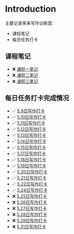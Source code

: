 # Introduction

主要记录笑来写作训练营:

* 课程笔记
* 每日任务打卡

## 课程笔记

* ❌  [课程一笔记](ke-cheng-bi-ji/ke-cheng-yi-bi-ji.md)
* ❌  [课程二笔记](ke-cheng-bi-ji/ke-cheng-er-bi-ji.md)
* ❌  [课程三笔记](ke-cheng-bi-ji/ke-cheng-san-bi-ji.md)

## 每日任务打卡完成情况

- ✅  [5.9日写作打卡](xie-zuo-da-ka/5.9-ri-xie-zuo-da-ka.md)
- ✅  [5.10日写作打卡](xie-zuo-da-ka/5.10-ri-xie-zuo-da-ka.md)
- ✅  [5.11日写作打卡](xie-zuo-da-ka/5.11-ri-xie-zuo-da-ka.md)
- ✅  [5.12日写作打卡](xie-zuo-da-ka/5.12-ri-xie-zuo-da-ka.md)
- ✅  [5.13日写作打卡](xie-zuo-da-ka/5.13-ri-xie-zuo-da-ka.md)
- ✅  [5.14日写作打卡](xie-zuo-da-ka/5.14-ri-xie-zuo-da-ka.md)
- ✅  [5.15日写作打卡](xie-zuo-da-ka/5.15-ri-xie-zuo-da-ka.md)
- ✅  [5.17日写作打卡](xie-zuo-da-ka/5.17-ri-xie-zuo-da-ka.md)
- ✅  [5.18日写作打卡](xie-zuo-da-ka/5.18-ri-xie-zuo-da-ka.md)
- ✅  [5.19日写作打卡](xie-zuo-da-ka/5.19-ri-xie-zuo-da-ka.md)
- ✅  [5.20日写作打卡](xie-zuo-da-ka/5.20-ri-xie-zuo-da-ka.md)
- ✅  [5.21日写作打卡](xie-zuo-da-ka/5.21-ri-xie-zuo-da-ka.md)
- ✅  [5.22日写作打卡](xie-zuo-da-ka/5.22-ri-xie-zuo-da-ka.md)
- ✅  [5.24日写作打卡](xie-zuo-da-ka/5.24-ri-xie-zuo-da-ka.md)
- ❌  [5.25日写作打卡](xie-zuo-da-ka/5.25-ri-xie-zuo-da-ka.md)
- ❌  [5.26日写作打卡](xie-zuo-da-ka/5.26-ri-xie-zuo-da-ka.md)
- ❌  [5.27日写作打卡](xie-zuo-da-ka/5.27-ri-xie-zuo-da-ka.md)
- ❌  [5.28日写作打卡](xie-zuo-da-ka/5.28-ri-xie-zuo-da-ka.md)
- ❌  [5.29日写作打卡](xie-zuo-da-ka/5.29-ri-xie-zuo-da-ka.md)
- ❌  [5.31日写作打卡](xie-zuo-da-ka/5.31-ri-xie-zuo-da-ka.md)
